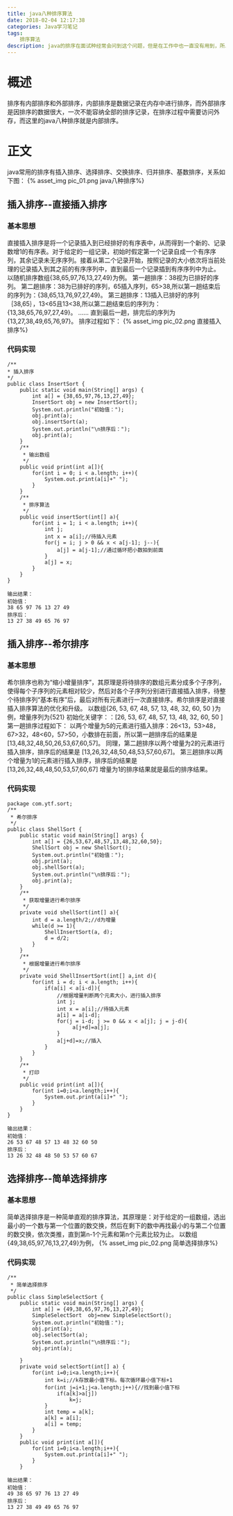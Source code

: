 ```yaml
---
title: java八种排序算法
date: 2018-02-04 12:17:38
categories: Java学习笔记
tags: 
	排序算法
description: java的排序在面试种经常会问到这个问题，但是在工作中也一直没有用到，所以一直是一知半解，所以趁空闲时间整理一下。
---
```

# 概述 #

排序有内部排序和外部排序，内部排序是数据记录在内存中进行排序，而外部排序是因排序的数据很大，一次不能容纳全部的排序记录，在排序过程中需要访问外存，而这里的java八种排序就是内部排序。

# 正文 #

java常用的排序有插入排序、选择排序、交换排序、归并排序、基数排序，关系如下图：
{% asset_img pic_01.png java八种排序%}

## 插入排序--直接插入排序 ##

### 基本思想 ###
直接插入排序是将一个记录插入到已经排好的有序表中，从而得到一个新的、记录数增1的有序表。对于给定的一组记录，初始时假定第一个记录自成一个有序序列，其余记录未无序序列。接着从第二个记录开始，按照记录的大小依次将当前处理的记录插入到其之前的有序序列中，直到最后一个记录插到有序序列中为止。
以随机排序数组{38,65,97,76,13,27,49}为例。
第一趟排序：38视为已排好的序列。
第二趟排序：38为已排好的序列，65插入序列，65>38,所以第一趟结束后的序列为：{38,65,13,76,97,27,49}。
第三趟排序：13插入已排好的序列｛38,65｝，13<65且13<38,所以第二趟结束后的序列为：{13,38,65,76,97,27,49}。
......
直到最后一趟，排完后的序列为{13,27,38,49,65,76,97}。
排序过程如下：
{% asset_img pic_02.png 直接插入排序%}
### 代码实现 ###

	/**
 	* 插入排序
 	*/
	public class InsertSort {
		public static void main(String[] args) {
			int a[] = {38,65,97,76,13,27,49};
			InsertSort obj = new InsertSort();    
	        System.out.println("初始值：");    
	        obj.print(a);    
	        obj.insertSort(a);    
	        System.out.println("\n排序后：");    
	        obj.print(a); 
		}
		/**
		 * 输出数组
		 */
		public void print(int a[]){
			for(int i = 0; i < a.length; i++){
				System.out.print(a[i]+" ");
			}
		}
		/**
		 * 排序算法
		 */
		public void insertSort(int[] a){
			for(int i = 1; i < a.length; i++){
				int j;
				int x = a[i];//待插入元素
				for(j = i; j > 0 && x < a[j-1]; j--){
					a[j] = a[j-1];//通过循环把小数拍到前面
				}
				a[j] = x;
			}
		}
	}
	
	输出结果：
	初始值：
	38 65 97 76 13 27 49 
	排序后：
	13 27 38 49 65 76 97  

## 插入排序--希尔排序 ##

### 基本思想 ###
希尔排序也称为“缩小增量排序”，其原理是将待排序的数组元素分成多个子序列，使得每个子序列的元素相对较少，然后对各个子序列分别进行直接插入排序，待整个待排序列“基本有序”后，最后对所有元素进行一次直接排序。希尔排序是对直接插入排序算法的优化和升级。 
以数组{26, 53, 67, 48, 57, 13, 48, 32, 60, 50 }为例，增量序列为{521}
初始化关键字：：[26, 53, 67, 48, 57, 13, 48, 32, 60, 50 ]
第一趟排序过程如下：
以两个增量为5的元素进行插入排序：26<13，53>48，67>32，48<60，57>50，小数排在前面，所以第一趟排序后的结果是
[13,48,32,48,50,26,53,67,60,57]。
同理，第二趟排序以两个增量为2的元素进行插入排序，排序后的结果是
[13,26,32,48,50,48,53,57,60,67]。
第三趟排序以两个增量为1的元素进行插入排序，排序后的结果是
[13,26,32,48,48,50,53,57,60,67]
增量为1的排序结果就是最后的排序结果。
### 代码实现 ###
	package com.ytf.sort;
	/**
	 * 希尔排序
	 */
	public class ShellSort {
		public static void main(String[] args) {
			int a[] = {26,53,67,48,57,13,48,32,60,50};
			ShellSort obj = new ShellSort();
			System.out.println("初始值：");
			obj.print(a);  
	        obj.shellSort(a);  
	        System.out.println("\n排序后：");  
	        obj.print(a);  
		}
		/**
		 * 获取增量进行希尔排序
		 */
		private void shellSort(int[] a){
			int d = a.length/2;//d为增量
			while(d >= 1){
				ShellInsertSort(a, d);
				d = d/2;
			}
		}
		/**
		 * 根据增量进行希尔排序
		 */
		private void ShellInsertSort(int[] a,int d){
			for(int i = d; i < a.length; i++){
				if(a[i] < a[i-d]){
					//根据增量判断两个元素大小，进行插入排序
					int j;
					int x = a[i];//待插入元素
					a[i] = a[i-d];
					for(j = i-d; j >= 0 && x < a[j]; j = j-d){
						 a[j+d]=a[j];
					}
					a[j+d]=x;//插入  
				}
			}
		}
		/**
		 * 打印
		 */
		public void print(int a[]){  
	        for(int i=0;i<a.length;i++){  
	            System.out.print(a[i]+" ");  
	        }  
	    }  
	}
	
	输出结果：
	初始值：
	26 53 67 48 57 13 48 32 60 50 
	排序后：
	13 26 32 48 48 50 53 57 60 67 

## 选择排序--简单选择排序 ##
### 基本思想 ###
简单选择排序是一种简单直观的排序算法，其原理是：对于给定的一组数组，选出最小的一个数与第一个位置的数交换，然后在剩下的数中再找最小的与第二个位置的数交换，依次类推，直到第n-1个元素和第n个元素比较为止。
以数组{49,38,65,97,76,13,27,49}为例，
{% asset_img pic_02.png 简单选择排序%}
### 代码实现 ###
	/**
	 * 简单选择排序
	 */
	public class SimpleSelectSort {
		public static void main(String[] args) {  
	        int a[] = {49,38,65,97,76,13,27,49};    
	        SimpleSelectSort  obj=new SimpleSelectSort();  
	        System.out.println("初始值：");  
	        obj.print(a);  
	        obj.selectSort(a);  
	        System.out.println("\n排序后：");  
	        obj.print(a);  
	  
	    }  
	    private void selectSort(int[] a) {  
	        for(int i=0;i<a.length;i++){  
	            int k=i;//k存放最小值下标。每次循环最小值下标+1  
	            for(int j=i+1;j<a.length;j++){//找到最小值下标  
	                if(a[k]>a[j])  
	                    k=j;  
	            }  
	            int temp = a[k];
	            a[k] = a[i];
	            a[i] = temp;
	        }  
	    }  
	    public void print(int a[]){  
	        for(int i=0;i<a.length;i++){  
	            System.out.print(a[i]+" ");  
	        }  
	    }

	输出结果：
	初始值：
	49 38 65 97 76 13 27 49 
	排序后：
	13 27 38 49 49 65 76 97 